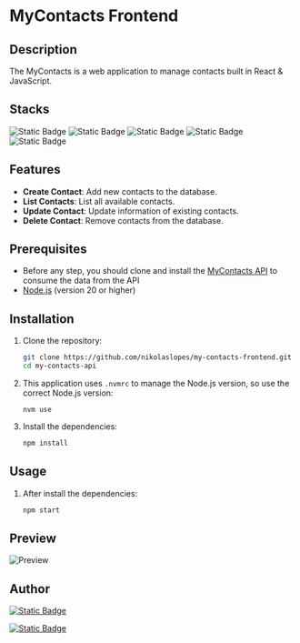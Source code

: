 # MyContacts Frontend

## Description

The MyContacts is a web application to manage contacts built in React & JavaScript.

## Stacks

![Static Badge](https://img.shields.io/badge/React-20232A?style=for-the-badge&logo=react&logoColor=61DAFB)
![Static Badge](https://img.shields.io/badge/JavaScript-20232A?style=for-the-badge&logo=JavaScript&logoColor=**white**)
![Static Badge](https://img.shields.io/badge/React_Router-20232A?style=for-the-badge&logo=react-router&logoColor=red)
![Static Badge](https://img.shields.io/badge/styled--components-20232A?style=for-the-badge&logo=styled-components&logoColor=pink)
![Static Badge](https://img.shields.io/badge/Framer-20232A?style=for-the-badge&logo=framer&logoColor=blue)

## Features

- **Create Contact**: Add new contacts to the database.
- **List Contacts**: List all available contacts.
- **Update Contact**: Update information of existing contacts.
- **Delete Contact**: Remove contacts from the database.

## Prerequisites

- Before any step, you should clone and install the [MyContacts API](https://github.com/nikolaslopes/my-contacts-api) to consume the data from the API
- [Node.js](https://nodejs.org/en/download/) (version 20 or higher)

## Installation

1. Clone the repository:

   ```sh
   git clone https://github.com/nikolaslopes/my-contacts-frontend.git
   cd my-contacts-api
   ```

2. This application uses `.nvmrc` to manage the Node.js version, so use the correct Node.js version:

   ```**sh**
   nvm use
   ```

3. Install the dependencies:

   ```sh
   npm install
   ```

## Usage

1. After install the dependencies:

   ```sh
   npm start
   ```

## Preview

![Preview]('.github/preview.gif')

## Author

[![Static Badge](https://img.shields.io/badge/nikolas%20lopes-c1c1c1?style=for-the-badge&logo=linkedin&label=linkedin&labelColor=2371B7)](https://www.linkedin.com/in/nikolaslopes/)

[![Static Badge](https://img.shields.io/badge/nikolaslopes-c1c1c1?style=for-the-badge&logo=github&label=github&labelColor=%23222)](https://github.com/nikolaslopes)
